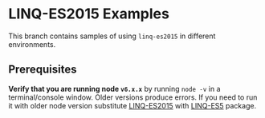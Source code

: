 # LINQ-ES2015 Examples

This branch contains samples of using ```linq-es2015``` in different environments.

## Prerequisites

**Verify that you are running node `v6.x.x`** by running `node -v` in a terminal/console window. Older versions produce errors. 
If you need to run it with older node version substitute [LINQ-ES2015](https://www.npmjs.com/package/linq-es2015) with [LINQ-ES5](https://www.npmjs.com/package/linq-es5) package.



